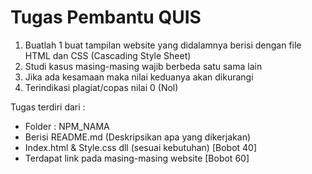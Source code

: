 # Tugas Pembantu QUIS
1. Buatlah 1 buat tampilan website yang didalamnya berisi dengan file HTML dan CSS (Cascading Style Sheet)
2. Studi kasus masing-masing wajib berbeda satu sama lain
3. Jika ada kesamaan maka nilai keduanya akan dikurangi
4. Terindikasi plagiat/copas nilai 0 (Nol)

Tugas terdiri dari :
- Folder : NPM_NAMA
- Berisi README.md (Deskripsikan apa yang dikerjakan)
- Index.html & Style.css dll (sesuai kebutuhan) [Bobot 40]
- Terdapat link pada masing-masing website [Bobot 60]

